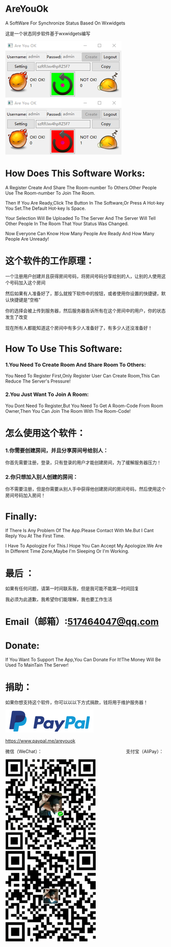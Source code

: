 
# AreYouOk
A SoftWare For Synchronize Status Based On Wxwidgets

这是一个状态同步软件基于wxwidgets编写

![image](https://github.com/chenjie199234/AreYouOk/raw/master/screenshot/OKOK.png) ![image](https://github.com/chenjie199234/AreYouOk/raw/master/screenshot/NotOK.png)

# How Does This Software Works:

A Register Create And Share The Room-number To Others.Other People Use The Room-number To Join The Room.

Then If You Are Ready,Click The Button In The Software,Or Press A Hot-key You Set.The Default Hot-key Is Space.

Your Selection Will Be Uploaded To The Server And The Server Will Tell Other People In The Room That Your Status Was Changed. 

Now Everyone  Can Know How Many People Are Ready And How Many People Are Unready!

# 这个软件的工作原理：

一个注册用户创建并且获得房间号码，将房间号码分享给别的人，让别的人使用这个号码加入这个房间

然后如果有人准备好了，那么就按下软件中的按钮，或者使用你设置的快捷键，默认快捷键是“空格”

你的选择会被上传到服务器，然后服务器告诉所有在这个房间中的用户，你的状态发生了改变

现在所有人都能知道这个房间中有多少人准备好了，有多少人还没准备好！

# How To Use This Software:

 ### 1.You Need To Create Room And Share Room To Others:
 You Need To Register First,Only Register User Can Create Room,This Can Reduce The Server's Pressure!

 ### 2.You Just Want To Join A Room:
  You Dont Need To Register,But You Need To Get A Room-Code From Room Owner,Then You Can Join The Room With The Room-Code!

# 怎么使用这个软件：

### 1.你需要创建房间，并且分享房间号给别人：
你首先需要注册，登录，只有登录的用户才能创建房间，为了缓解服务器压力！

### 2.你只想加入别人创建的房间：
你不需要注册，但是你需要从别人手中获得他创建房间的房间号码，然后使用这个房间号码加入房间！

# Finally:

If There Is Any Problem Of The App.Please Contact With Me.But I Cant Reply You At The First Time.

I Have To Apologize For This.I Hope You Can Accept My Apologize.We Are In Different Time Zone,Maybe I'm Sleeping Or I'm Working.

# 最后 ：

如果有任何问题，请第一时间联系我，但是我可能不能第一时间回复

我必须为此道歉，我希望你们能理解，我也要工作生活


# Email（邮箱）:517464047@qq.com

# Donate:

If You Want To Support The App,You Can Donate For It!The Money Will Be Used To MainTain The Server!

# 捐助：

如果你想支持这个软件，你可以以以下方式捐款，钱将用于维护服务器！

![image](https://github.com/chenjie199234/AreYouOk/raw/master/donate/paypal.png)

https://www.paypal.me/areyouok

微信（WeChat）：                                                                   支付宝（AliPay）：

![image](https://github.com/chenjie199234/AreYouOk/raw/master/donate/微信.png)&nbsp;&nbsp;&nbsp;&nbsp;&nbsp;&nbsp;&nbsp;&nbsp;&nbsp;&nbsp;&nbsp;&nbsp;&nbsp;&nbsp;&nbsp;&nbsp;&nbsp;&nbsp;&nbsp;&nbsp;&nbsp;&nbsp;&nbsp;&nbsp;&nbsp;![image](https://github.com/chenjie199234/AreYouOk/raw/master/donate/支付宝.png)
